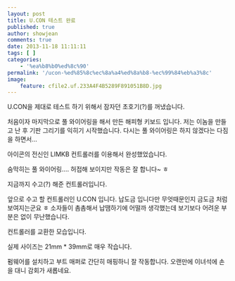 ```yaml
---
layout: post
title: U.CON 테스트 완료
published: true
author: showjean
comments: true
date: 2013-11-18 11:11:11
tags: [ ]
categories:
    - '%ea%b8%b0%ed%8c%90'
permalink: '/ucon-%ed%85%8c%ec%8a%a4%ed%8a%b8-%ec%99%84%eb%a3%8c'
image:
    feature: cfile2.uf.233A4F4B5289F891051B8D.jpg
---
```

U.CON을 제대로 테스트 하기 위해서 잠자던 초호기(?)를 꺼냈습니다.



처음이자 마지막으로 풀 와이어링을 해서 만든 해피형 키보드 입니다. 저는 이놈을 만들고 난 후 기판 그리기를 익히기 시작했습니다. 다시는 풀 와이어링은&nbsp;하지 않겠다는 다짐을 하면서&#8230;




  






아이콘의 전신인 LIMKB 컨트롤러를 이용해서 완성했었습니다.


  






숨막히는 풀 와이어링&#8230;. 허접해 보이지만&nbsp;작동은 잘 합니다~ ㅎ


  





  






지금까지 수고(?) 해준 컨트롤러입니다.


  



 

앞으로 수고 할 컨트롤러인 U.CON 입니다. 납도금 입니다만 무엇때문인지 금도금 처럼 보여지는군요 ㅎ 소자들이 촘촘해서 납땜하기에 어떨까 생각했는데 보기보다 어려운 부분은 없이 무난했습니다.


  





  






컨트롤러를 교환한 모습입니다.&nbsp;


  






실제 사이즈는 21mm * 39mm로 매우 작습니다.


  







  






펌웨어를 설치하고 부트 매퍼로 간단히 매핑하니 잘 작동합니다. 오랜만에 이녀석에 손을 대니 감회가 새롭네요.